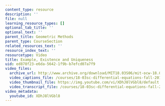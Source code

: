 ```yaml
---
content_type: resource
description: ''
file: null
learning_resource_types: []
optional_tab_title: ''
optional_text: ''
parent_title: Geometric Methods
parent_type: CourseSection
related_resources_text: ''
resource_index_text: ''
resourcetype: Video
title: Example, Existence and Uniqueness
uid: ed878f23-e6da-5642-1f9b-b7efcd07a7f9
video_files:
  archive_url: http://www.archive.org/download/MIT18.03S06/mit-ocw-18.03-lec1-05feb2003-220k_512kb.mp4
  video_captions_file: /courses/18-03sc-differential-equations-fall-2011/b2b1f3b18f9e5e1fa832b8ff85ad2ecf_XDhJ8lVGbl8.vtt
  video_thumbnail_file: https://img.youtube.com/vi/XDhJ8lVGbl8/default.jpg
  video_transcript_file: /courses/18-03sc-differential-equations-fall-2011/b999f3dd44679ba91b21e929bd83701d_XDhJ8lVGbl8.pdf
video_metadata:
  youtube_id: XDhJ8lVGbl8
---
```

